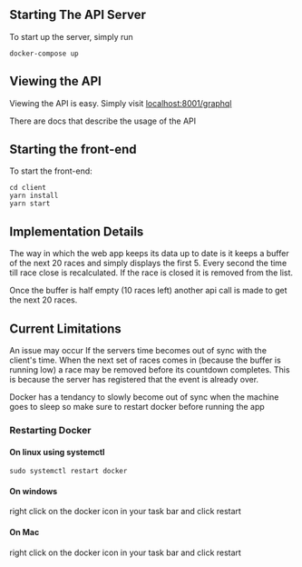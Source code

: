 ## Starting The API Server

To start up the server, simply run

```
docker-compose up
```

## Viewing the API

Viewing the API is easy. Simply visit [localhost:8001/graphql](http://localhost:8001/graphql)

There are docs that describe the usage of the API

## Starting the front-end

To start the front-end:

```
cd client
yarn install
yarn start
```

## Implementation Details

The way in which the web app keeps its data up to date is it keeps a buffer of the
next 20 races and simply displays the first 5. Every second the time till race close 
is recalculated. If the race is closed it is removed from the list.

Once the buffer is half empty (10 races left) another api call is made to get the next 20 races.

## Current Limitations

An issue may occur If the servers time becomes out of sync with the client's time. When the next
set of races comes in (because the buffer is running low) a race may be removed before its countdown
completes. This is because the server has registered that the event is already over.

Docker has a tendancy to slowly become out of sync when the machine goes to sleep so make sure
to restart docker before running the app

### Restarting Docker

#### On linux using systemctl
```
sudo systemctl restart docker
```

#### On windows

right click on the docker icon in your task bar and click restart

#### On Mac

right click on the docker icon in your task bar and click restart